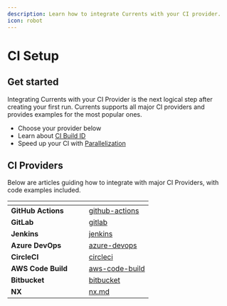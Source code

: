 ```yaml
---
description: Learn how to integrate Currents with your CI provider.
icon: robot
---
```


# CI Setup

## Get started

Integrating Currents with your CI Provider is the next logical step after creating your first run. Currents supports all major CI providers and provides examples for the most popular ones.

* Choose your provider below
* Learn about [CI Build ID](../../guides/ci-build-id.md)
* Speed up your CI with [Parallelization](../../guides/parallelization-guide/)

## CI Providers

Below are articles guiding how to integrate with major CI Providers, with code examples included.

<table data-view="cards"><thead><tr><th></th><th></th><th></th><th data-hidden data-card-target data-type="content-ref"></th></tr></thead><tbody><tr><td><strong>GitHub Actions</strong></td><td></td><td></td><td><a href="github-actions/">github-actions</a></td></tr><tr><td><strong>GitLab</strong></td><td></td><td></td><td><a href="gitlab/">gitlab</a></td></tr><tr><td><strong>Jenkins</strong></td><td></td><td></td><td><a href="jenkins/">jenkins</a></td></tr><tr><td><strong>Azure DevOps</strong></td><td></td><td></td><td><a href="azure-devops/">azure-devops</a></td></tr><tr><td><strong>CircleCI</strong></td><td></td><td></td><td><a href="circleci/">circleci</a></td></tr><tr><td><strong>AWS Code Build</strong></td><td></td><td></td><td><a href="aws-code-build/">aws-code-build</a></td></tr><tr><td><strong>Bitbucket</strong></td><td></td><td></td><td><a href="bitbucket/">bitbucket</a></td></tr><tr><td><strong>NX</strong></td><td></td><td></td><td><a href="nx.md">nx.md</a></td></tr></tbody></table>


